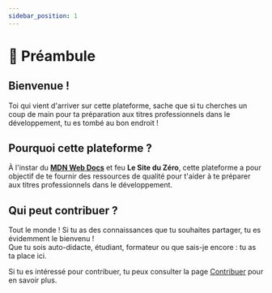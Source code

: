 ```yaml
---
sidebar_position: 1
---
```


# 📜 Préambule

## Bienvenue !

Toi qui vient d'arriver sur cette plateforme, sache que si tu cherches un coup de main pour ta préparation aux titres professionnels dans le développement, tu es tombé au bon endroit !

## Pourquoi cette plateforme ?

À l'instar du [**MDN Web Docs**](https://developer.mozilla.org/fr/) et feu **Le Site du Zéro**, cette plateforme a pour objectif de te fournir des ressources de qualité pour t'aider à te préparer aux titres professionnels dans le développement.

## Qui peut contribuer ?

Tout le monde ! Si tu as des connaissances que tu souhaites partager, tu es évidemment le bienvenu !  
Que tu sois auto-didacte, étudiant, formateur ou que sais-je encore : tu as ta place ici.

Si tu es intéressé pour contribuer, tu peux consulter la page [Contribuer](/docs/contributing) pour en savoir plus.